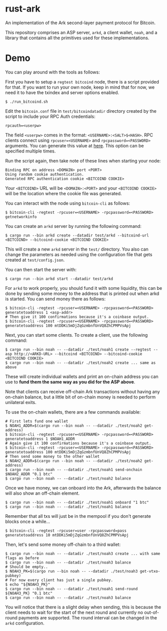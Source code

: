 rust-ark
========

An implementation of the Ark second-layer payment protocol for Bitcoin.

This repository comprises an ASP server, `arkd`, a client wallet, `noah`, and
a library that contains all the primitives used for these implementations.




# Demo

You can play around with the tools as follows:


First you have to setup a `regtest bitcoind` node, there is a script provided for
that. If you want to run your own node, keep in mind that for now, we need it
to have the txindex and server options enabled.

```
$ ./run_bitcoind.sh
```

Edit the `bitcoin.conf` file in `test/bitcoindatadir` directory created by the script to include your RPC Auth credentials:

```
rpcauth=<userpw>
```

The field `<userpw>` comes in the format: `<USERNAME>:<SALT>$<HASH>`. 
RPC clients connect using `rpcuser=<USERNAME>` and `rpcpassword=<PASSWORD>` arguments. 
You can generate this value at [here](https://jlopp.github.io/bitcoin-core-rpc-auth-generator/). 
This option can be specified multiple times.

Run the script again, then take note of these lines when starting your node:

```
Binding RPC on address <DOMAIN> port <PORT>
Using random cookie authentication.
Generated RPC authentication cookie <BITCOIND COOKIE>
```

Your `<BITCOIND>` URL will be `<DOMAIN>:<PORT>` and your `<BITCOIND COOKIE>` will be the location where the cookie file was generated.

You can interact with the node using `bitcoin-cli` as follows:

```
$ bitcoin-cli -regtest -rpcuser=<USERNAME> -rpcpassword=<PASSWORD> getnetworkinfo
```

You can create an `arkd` server by running the following command:

```
$ cargo run --bin arkd create --datadir test/arkd --bitcoind-url <BITCOIND> --bitcoind-cookie <BITCOIND COOKIE>
```

This will create a new `arkd` server in the `test/` directory. You also can change the parameters as needed using the configuration file that gets created at `test/config.json`.

You can then start the server with:

```
$ cargo run --bin arkd start --datadir test/arkd
```

For `arkd` to work properly, you should fund it with some liquidity, this
can be done by sending some money to the address that is printed out when arkd
is started. You can send money there as follows:

```
$ bitcoin-cli -regtest -rpcuser=<USERNAME> -rpcpassword=<PASSWORD> generatetoaddress 1 <asp-addr>
# Then give it 100 confirmations because it's a coinbase output.
$ bitcoin-cli -regtest -rpcuser=<USERNAME> -rpcpassword=<PASSWORD> generatetoaddress 100 mtDDKi5mDjZqGzmbnfUnVQ8ZhCPMPVsApj
```

Next, you can start some clients. To create a client, use the following command:

```
$ cargo run --bin noah -- --datadir ./test/noah1 create --regtest --asp http://<ARKD-URL> --bitcoind <BITCOIND> --bitcoind-cookie <BITCOIND COOKIE>
$ cargo run --bin noah -- --datadir ./test/noah2 create ... same as above 
```

These will create individual wallets and print an on-chain address you can use
to **fund them the same way as you did for the ASP above**. 

Note that clients can receive off-chain Ark transactions without having any on-chain balance, 
but a little bit of on-chain money is needed to perform unilateral exits.

To use the on-chain wallets, there are a few commands available:

```
# First lets fund one wallet
$ NOAH1_ADDR=$(cargo run --bin noah -- --datadir ./test/noah2 get-address)
$ bitcoin-cli -regtest -rpcuser=<USERNAME> -rpcpassword=<PASSWORD> generatetoaddress 1 $NOAH1_ADDR
# Again give it 100 confirmations because it's a coinbase output.
$ bitcoin-cli -regtest -rpcuser=<USERNAME> -rpcpassword=<PASSWORD> generatetoaddress 100 mtDDKi5mDjZqGzmbnfUnVQ8ZhCPMPVsApj
# Then send some money to the other wallet
$ NOAH2_ADDR=$(cargo run --bin noah -- --datadir ./test/noah2 get-address)
$ cargo run --bin noah -- --datadir ./test/noah1 send-onchain $NOAH2_ADDR "0.1 btc"
$ cargo run --bin noah -- --datadir ./test/noah2 balance
```

Once we have money, we can onboard into the Ark, afterwards the balance will
also show an off-chain element.

```
$ cargo run --bin noah -- --datadir ./test/noah1 onboard "1 btc"
$ cargo run --bin noah -- --datadir ./test/noah1 balance
```

Remember that all txs will just be in the mempool if you don't generate blocks
once a while...
 
```
$ bitcoin-cli -regtest -rpcuser=user -rpcpassword=pass generatetoaddress 10 mtDDKi5mDjZqGzmbnfUnVQ8ZhCPMPVsApj
```

Then, let's send some money off-chain to a third wallet:

```
$ cargo run --bin noah -- --datadir ./test/noah3 create ... with same flags as before
$ cargo run --bin noah -- --datadir ./test/noah3 balance
# Should be empty..
$ NOAH3_PK=$(cargo run --bin noah -- --datadir ./test/noah3 get-vtxo-pubkey)
# For now every client has just a single pubkey.
$ echo "${NOAH3_PK}"
$ cargo run --bin noah -- --datadir ./test/noah1 send-round ${NOAH3_PK} "0.1 btc"
$ cargo run --bin noah -- --datadir ./test/noah3 balance
```

You will notice that there is a slight delay when sending, this is because the
client needs to wait for the start of the next round and currently no
out-of-round payments are supported. The round interval can be changed in the
`arkd` configuration.
